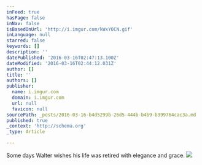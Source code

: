 ```yaml
---
inFeed: true
hasPage: false
inNav: false
isBasedOnUrl: 'http://i.imgur.com/kWxYOCN.gif'
inLanguage: null
starred: false
keywords: []
description: ''
datePublished: '2016-03-16T02:47:13.100Z'
dateModified: '2016-03-16T02:44:12.031Z'
author: []
title: ''
authors: []
publisher:
  name: i.imgur.com
  domain: i.imgur.com
  url: null
  favicon: null
sourcePath: _posts/2016-03-16-b4d5299b-26d5-444b-b4b9-b399764cac3a.md
published: true
_context: 'http://schema.org'
_type: Article

---
```

Some days Walter wishes his life was retired with elegance and grace.
![](http://i.imgur.com/kWxYOCN.gif)
